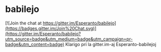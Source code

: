 # babilejo

[![Join the chat at https://gitter.im/Esperanto/babilejo](https://badges.gitter.im/Join%20Chat.svg)](https://gitter.im/Esperanto/babilejo?utm_source=badge&utm_medium=badge&utm_campaign=pr-badge&utm_content=badge)
Klarigo pri la gitter.im-aj Esperanto-babilejoj
